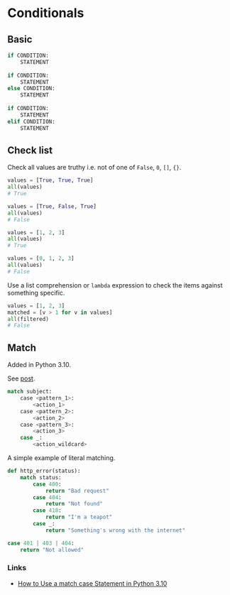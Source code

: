 # Conditionals

## Basic

```python
if CONDITION:
    STATEMENT
    
if CONDITION:
    STATEMENT
else CONDITION:
    STATEMENT
   
if CONDITION:
    STATEMENT
elif CONDITION:
    STATEMENT
```


## Check list

Check all values are truthy i.e. not of one of `False`, `0`, `[]`, `{}`.

```python
values = [True, True, True]
all(values)
# True

values = [True, False, True]
all(values)
# False
```

```python
values = [1, 2, 3]
all(values)
# True

values = [0, 1, 2, 3]
all(values)
# False
```

Use a list comprehension or `lambda` expression to check the items against something specific.

```python
values = [1, 2, 3]
matched = [v > 1 for v in values]
all(filtered)
# False
```


## Match

Added in Python 3.10.

See [post](https://docs.python.org/3/whatsnew/3.10.html).

```python
match subject:
    case <pattern_1>:
        <action_1>
    case <pattern_2>:
        <action_2>
    case <pattern_3>:
        <action_3>
    case _:
        <action_wildcard>
```

A simple example of literal matching.

```python
def http_error(status):
    match status:
        case 400:
            return "Bad request"
        case 404:
            return "Not found"
        case 418:
            return "I'm a teapot"
        case _:
            return "Something's wrong with the internet"
```

```python
case 401 | 403 | 404:
    return "Not allowed"
```


### Links

- [How to Use a match case Statement in Python 3.10](https://learnpython.com/blog/python-match-case-statement/)

